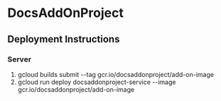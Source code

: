 # DocsAddOnProject

## Deployment Instructions 
### Server
1. gcloud builds submit --tag gcr.io/docsaddonproject/add-on-image
2. gcloud run deploy docsaddonproject-service --image gcr.io/docsaddonproject/add-on-image
